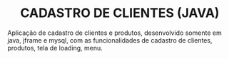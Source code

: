 <h1 align= "center">CADASTRO DE CLIENTES (JAVA)</h1>
Aplicação de cadastro de clientes e produtos, desenvolvido somente em java, jframe e mysql, com as funcionalidades de cadastro de clientes, produtos, tela de loading, menu.
